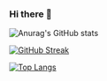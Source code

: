 ### Hi there 👋


![Anurag's GitHub stats](https://github-readme-stats.vercel.app/api?username=jabalpureishan&show_icons=true&theme=radical)

[![GitHub Streak](https://github-readme-streak-stats.herokuapp.com?user=jabalpureishan&theme=radical)](https://git.io/streak-stats)

[![Top Langs](https://github-readme-stats.vercel.app/api/top-langs/?username=jabalpureishan&layout=donut&theme=radical)](https://github.com/anuraghazra/github-readme-stats)


<!--
**jabalpureishan/jabalpureishan** is a ✨ _special_ ✨ repository because its `README.md` (this file) appears on your GitHub profile.

Here are some ideas to get you started:

- 🔭 I’m currently working on ...
- 🌱 I’m currently learning ...
- 👯 I’m looking to collaborate on ...
- 🤔 I’m looking for help with ...
- 💬 Ask me about ...
- 📫 How to reach me: ...
- 😄 Pronouns: ...
- ⚡ Fun fact: ...
-->
